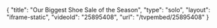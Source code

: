 {
    "title": "Our Biggest Shoe Sale of the Season",
    "type": "solo",
    "layout": "iframe-static",
    "videoId": "25895408",
    "url": "\/tvpembed\/25895408"
}